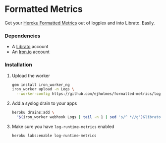 # Formatted Metrics

Get your [Heroku Formatted Metrics](https://devcenter.heroku.com/articles/log-runtime-metrics) out of logplex and into Librato. Easily.

### Dependencies

* A [Librato]() account
* An [Iron.io]() account

### Installation

1. Upload the worker

   ```bash
   gem install iron_worker_ng
   iron_worker upload -n Logs \
     --worker-config https://github.com/ejholmes/formatted-metrics/logs.worker
   ```

2. Add a syslog drain to your apps

   ```bash
   heroku drains:add \
     "$(iron_worker webhook Logs | tail -n 1 | sed 's/^ *//g')&librato_user=<librato email>&librato_token=<librato token>"
   ```

3. Make sure you have `log-runtime-metrics` enabled

   ```bash
   heroku labs:enable log-runtime-metrics
   ```
